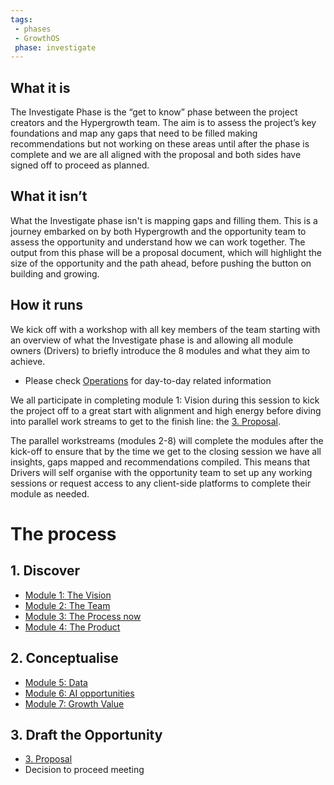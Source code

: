 ```yaml
---
tags: 
 - phases
 - GrowthOS
 phase: investigate
---
```

## What it is

The Investigate Phase is the “get to know” phase between the project creators and the Hypergrowth team. The aim is to assess the project’s key foundations and map any gaps that need to be filled making recommendations but not working on these areas until after the phase is complete and we are all aligned with the proposal and both sides have signed off to proceed as planned.

## What it isn’t

What the Investigate phase isn't is mapping gaps and filling them. This is a journey embarked on by both Hypergrowth and the opportunity team to assess the opportunity and understand how we can work together. The output from this phase will be a proposal document, which will highlight the size of the opportunity and the path ahead, before pushing the button on building and growing. 

## How it runs

We kick off with a workshop with all key members of the team starting with an overview of what the Investigate phase is and allowing all module owners (Drivers) to briefly introduce the 8 modules and what they aim to achieve. 

-   Please check [Operations](https://hypergrowthhq.atlassian.net/wiki/spaces/MOOD/pages/878247937) for day-to-day related information
    

We all participate in completing module 1: Vision during this session to kick the project off to a great start with alignment and high energy before diving into parallel work streams to get to the finish line: the [3. Proposal](https://hypergrowthhq.atlassian.net/wiki/spaces/MOOD/pages/876773439). 

The parallel workstreams (modules 2-8) will complete the modules after the kick-off to ensure that by the time we get to the closing session we have all insights, gaps mapped and recommendations compiled. This means that Drivers will self organise with the opportunity team to set up any working sessions or request access to any client-side platforms to complete their module as needed.

# The process

## 1. Discover
-   [Module 1: The Vision](https://hypergrowthhq.atlassian.net/wiki/spaces/MOOD/pages/874610765)
-   [Module 2: The Team](https://hypergrowthhq.atlassian.net/wiki/spaces/MOOD/pages/874676768)
-   [Module 3: The Process now](https://hypergrowthhq.atlassian.net/wiki/spaces/MOOD/pages/874676576)
-   [Module 4: The Product](https://hypergrowthhq.atlassian.net/wiki/spaces/MOOD/pages/874676602)
    
## 2. Conceptualise
-   [Module 5: Data](https://hypergrowthhq.atlassian.net/wiki/spaces/MOOD/pages/874676631/Module+5%3A+Data+Deep+Dive)
-   [Module 6: AI opportunities](https://hypergrowthhq.atlassian.net/wiki/spaces/MOOD/pages/875397140)
-   [Module 7: Growth Value](https://hypergrowthhq.atlassian.net/wiki/spaces/MOOD/pages/874676725)
    
## 3. Draft the Opportunity
-   [3. Proposal](https://hypergrowthhq.atlassian.net/wiki/spaces/MOOD/pages/876773439)
-   Decision to proceed meeting